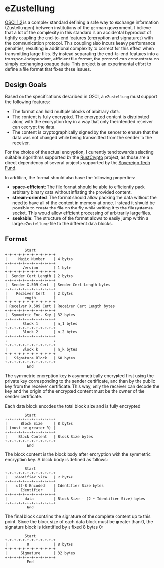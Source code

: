 # eZustellung

[OSCI 1.2](https://www.xoev.de/osci-xta-3355)
is a complex standard defining a safe way to exchange information (Zustellungen)
between institutions of the german government.
I believe that a lot of the complexity in this standard is an accidental byproduct of
tightly coupling the end-to-end features (encryption and signatures) with
the communication protocol.
This coupling also incurs heavy performance penalties, resulting in additional complexity
to correct for this effect when transmitting large files.
By instead separating the end-to-end features into a transport-independent, efficient file format,
the protocol can concentrate on simply exchanging opaque data.
This project is an experimental effort to define a file format that fixes these issues.

## Design Goals

Based on the specifications described in OSCI, a `eZustellung` must support the following features:

- The format can hold multiple blocks of arbitrary data.
- The content is fully encrypted.
  The encrypted content is distributed along with the encryption key in a way that only the intended
  receiver can decrypt the data.
- The content is cryptographically signed by the sender to ensure that the data was not changed while being transmitted
  from the sender to the receiver.

For the choice of the actual encryption, I currently tend towards selecting suitable algorithms
supported by the [RustCrypto](https://github.com/RustCrypto) project, as those
are a direct dependency of several projects supported by the
[Sovereign Tech Fund](https://sovereigntechfund.de/index.html).

In addition, the format should also have the following properties:

- **space-efficient**: The file format should be able to efficiently pack arbitrary binary data without inflating the provided content.
- **stream-oriented**: The format should allow packing the data without the need to have all of the content in memory at once. Instead it should be possible to create the file on the fly while writing it to the filesystem/a socket. This would allow efficient processing of arbitrarily large files.
- **seekable**: The structure of the format allows to easily jump within a large `eZustellung`-file to the different data blocks.

## Format

```
         Start
+-+-+-+-+-+-+-+-+-+-+-+
|     Magic Number    | 4 bytes
+-+-+-+-+-+-+-+-+-+-+-+
|       Version       | 1 byte
+-+-+-+-+-+-+-+-+-+-+-+
|  Sender Cert Length | 2 bytes
+-+-+-+-+-+-+-+-+-+-+-+
|  Sender X.509 Cert  | Sender Cert Length bytes
+-+-+-+-+-+-+-+-+-+-+-+
|    Receiver Cert    | 2 bytes
|       Length        |
+-+-+-+-+-+-+-+-+-+-+-+
| Receiver X.509 Cert | Receiver Cert Length bytes
+-+-+-+-+-+-+-+-+-+-+-+
|  Symmetric Enc. Key | 32 bytes
+-+-+-+-+-+-+-+-+-+-+-+
|       Block 1       | n_1 bytes
+-+-+-+-+-+-+-+-+-+-+-+
|       Block 2       | n_2 bytes
+-+-+-+-+-+-+-+-+-+-+-+
:                     :
+-+-+-+-+-+-+-+-+-+-+-+
|       Block k       | n_k bytes
+-+-+-+-+-+-+-+-+-+-+-+
|   Signature Block   | 68 bytes
+-+-+-+-+-+-+-+-+-+-+-+
          End
```

The symmetric encryption key is asymmetrically encrypted first using the private key
corresponding to the sender certificate, and than by the public key
from the receiver certificate.
This way, only the receiver can decode the key and the origin of the
encrypted content must be the owner of the sender certificate.

Each data block encodes the total block size and is fully encrypted:

```
         Start
+-+-+-+-+-+-+-+-+-+-+-+
|      Block Size     | 8 bytes
| (must be greater 0) |
+-+-+-+-+-+-+-+-+-+-+-+
|     Block Content   | Block Size bytes
+-+-+-+-+-+-+-+-+-+-+-+
          End
```

The block content is the block body after encryption with the symmetric encryption key.
A block body is defined as follows:

```
         Start
+-+-+-+-+-+-+-+-+-+-+-+
|   Identifier Size   | 2 bytes
+-+-+-+-+-+-+-+-+-+-+-+
|    utf-8 Encoded    | Identifier Size bytes
|      Identifier     |
+-+-+-+-+-+-+-+-+-+-+-+
|        data         | Block Size - (2 + Identifier Size) bytes
+-+-+-+-+-+-+-+-+-+-+-+
          End
```

The final block contains the signature of the complete content up to this point.
Since the block size of each data block must be greater than 0, the
signature block is identified by a fixed 8 bytes 0:

```
         Start
+-+-+-+-+-+-+-+-+-+-+-+
|         0           | 8 bytes
+-+-+-+-+-+-+-+-+-+-+-+
|      Signature      | 32 bytes
+-+-+-+-+-+-+-+-+-+-+-+
          End
```
